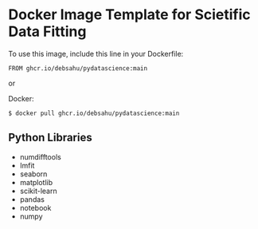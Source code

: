 # Docker Image Template for Scietific Data Fitting

To use this image, include this line in your Dockerfile:

```
FROM ghcr.io/debsahu/pydatascience:main
```

or

Docker:

```
$ docker pull ghcr.io/debsahu/pydatascience:main
```

## Python Libraries

- numdifftools
- lmfit
- seaborn
- matplotlib
- scikit-learn
- pandas
- notebook
- numpy
